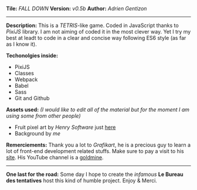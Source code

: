 **Tile:** _FALL DOWN_
**Version:** _v0.5b_
**Author:** _Adrien Gentizon_

---

**Description:**
This is a _TETRIS_-like game. Coded in JavaScript thanks to _PixiJS_ library.
I am not aiming of coded it in the most clever way. Yet I try my best at leadt to code
in a clear and concise way following ES6 style (as far as I know it).

**Techonolgies inside:**

- PixiJS
- Classes
- Webpack
- Babel
- Sass
- Git and Github

**Assets used:**
_(I would like to edit all of the material but for the moment I am using some from other people)_

- Fruit pixel art by _Henry Software_ just [here](https://henrysoftware.itch.io/pixel-food)
- Background by _me_

**Remerciements:**
Thank you a lot to _Grafikart_, he is a precious guy to learn a lot of front-end development related stuffs. Make sure to pay a visit to his [site](https://www.grafikart.fr/). His YouTube channel is a [goldmine](https://www.youtube.com/user/grafikarttv).

---

**One last for the road:**
Some day I hope to create the _infamous_ **Le Bureau des tentatives** host this kind of humble project.
Enjoy & Merci.
